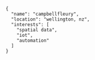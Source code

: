 ```
{
  "name": "campbellfleury",
  "location": "wellington, nz",
  "interests": [
    "spatial data",
    "iot",
    "automation"
  ] 
}
```

<!---
campbellfleury/campbellfleury is a ✨ special ✨ repository because its `README.md` (this file) appears on your GitHub profile.
You can click the Preview link to take a look at your changes.
--->
